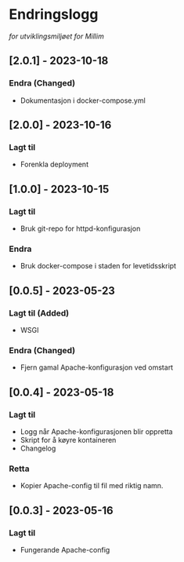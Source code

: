 # Endringslogg
_for utviklingsmiljøet for Millim_

## [2.0.1] - 2023-10-18

### Endra (Changed)
- Dokumentasjon i docker-compose.yml

## [2.0.0] - 2023-10-16

### Lagt til
- Forenkla deployment

## [1.0.0] - 2023-10-15

### Lagt til
- Bruk git-repo for httpd-konfigurasjon

### Endra
- Bruk docker-compose i staden for levetidsskript

## [0.0.5] - 2023-05-23

### Lagt til (Added)
- WSGI

### Endra (Changed)
- Fjern gamal Apache-konfigurasjon ved omstart

## [0.0.4] - 2023-05-18

### Lagt til

- Logg når Apache-konfigurasjonen blir oppretta
- Skript for å køyre kontaineren
- Changelog

### Retta

- Kopier Apache-config til fil med riktig namn.

## [0.0.3] - 2023-05-16

### Lagt til

- Fungerande Apache-config

